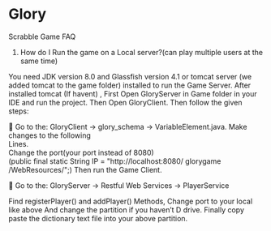 # Glory
Scrabble Game
FAQ
1.	How do I Run the game on a Local server?(can play multiple users at the same time)

You need JDK version 8.0 and Glassfish version 4.1 or tomcat server (we added tomcat to the game folder) installed to run the Game Server. 
After installed tomcat (If havent) , First Open GloryServer in Game folder in your IDE and run the project. Then Open GloryClient. Then follow the given steps: 



	Go to the:
	GloryClient -> glory_schema -> VariableElement.java. Make changes to the following   
             Lines.		
	Change the port(your port instead of 8080)		
           (public final static String IP = "http://localhost:8080/ glorygame /WebResources/";)
            Then run the Game Client.  
            
            
            
	Go to the:
GloryServer -> Restful Web Services -> PlayerService

Find registerPlayer() and addPlayer() Methods, Change port to your local like above And change the partition if you haven’t D drive.
Finally copy paste the dictionary text file into your above partition.




